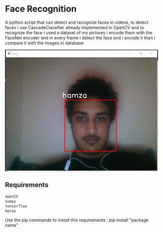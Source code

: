 # Face Recognition
A python script that can detect and recognize faces in videos, to detect faces i use CascadeClassifier already implemented in OpenCV and to recognize the face i used a dataset of my pictures i encode them with the FaceNet encoder and in every frame i detect the face and i encode it than i compare it with the images in database

![img](/images/image1.PNG)

## Requirements
```
openCV
numpy
tensorflow
keras
```
Use the pip commande to install this requirements : pip install "package name"
